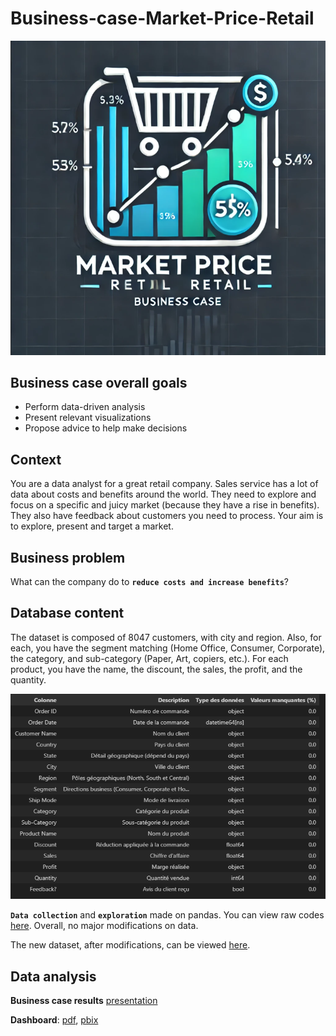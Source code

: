 # **Business-case-Market-Price-Retail**<br>

![tffgf](./images/Capture.PNG) <br>

## **Business case overall goals**<br>

* Perform data-driven analysis<br>
* Present relevant visualizations <br>
* Propose advice to help make decisions <br>

## **Context** <br>
You are a data analyst for a great retail company. Sales service has a lot of data about costs and benefits around the world.
They need to explore and focus on a specific and juicy market (because they have a rise in benefits). They also have feedback about customers you need to process. Your aim is to explore, present and target a market.<br>

## **Business problem**<br>
What can the company do to **`reduce costs and increase benefits`**?

## **Database content**<br>
The dataset is composed of 8047 customers, with city and region. Also, for each, you have the segment matching (Home Office, Consumer, Corporate), the category, and sub-category (Paper, Art, copiers, etc.). For each product, you have the name, the discount, the sales, the profit, and the quantity.<br>

![tffgf](./images/descriptif.PNG) <br>

**`Data collection`** and **`exploration`** made on pandas. You can view raw codes [here](https://github.com/Diaure/Business-case-Market-Price-Retail/blob/main/analysis.ipynb). Overall, no major modifications on data.<br>

The new dataset, after modifications, can be viewed [here](https://github.com/Diaure/Business-case-Market-Price-Retail/blob/main/retail_data.csv).<br>

## **Data analysis**<br>

**Business case results** [presentation](https://drive.google.com/file/d/1wmjBasqFRLYc5V7N80wfRm6Um2Il0HR9/view?usp=sharing) <br>

**Dashboard**: [pdf](https://drive.google.com/file/d/1Jqk6AA9dxrAWeTdKoRt9EJQhO7h2T2t_/view?usp=sharing), [pbix](https://github.com/Diaure/Business-case-Market-Price-Retail/blob/main/Market%20Price%20Retail_analysis.pbix)<br> 
